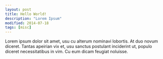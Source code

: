 ```yaml
---
layout: post
title: Hello World!
description: "Lorem Ipsum"
modified: 2014-07-18
tags: [misc]
---
```


Lorem ipsum dolor sit amet, usu cu alterum nominavi lobortis. At duo novum diceret. Tantas apeirian vix et, usu sanctus postulant inciderint ut, populo diceret necessitatibus in vim. Cu eum dicam feugiat noluisse.

